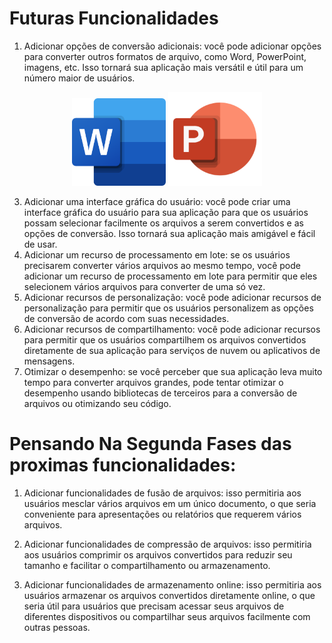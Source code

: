 # Futuras Funcionalidades

1. Adicionar opções de conversão adicionais: você pode adicionar opções para converter outros formatos de arquivo, como Word, PowerPoint, imagens, etc. Isso tornará sua aplicação mais versátil e útil para um número maior de usuários.
<div align="center">
  <img src="../assets/Word.png" alt="Word Logo" width=150 heigth=150>
  <img src="../assets/Powerpoint.png" alt="Power Logo" width=150 heigth=150>
</div>

3. Adicionar uma interface gráfica do usuário: você pode criar uma interface gráfica do usuário para sua aplicação para que os usuários possam selecionar facilmente os arquivos a serem convertidos e as opções de conversão. Isso tornará sua aplicação mais amigável e fácil de usar.
4. Adicionar um recurso de processamento em lote: se os usuários precisarem converter vários arquivos ao mesmo tempo, você pode adicionar um recurso de processamento em lote para permitir que eles selecionem vários arquivos para converter de uma só vez.
5.  Adicionar recursos de personalização: você pode adicionar recursos de personalização para permitir que os usuários personalizem as opções de conversão de acordo com suas necessidades.
6.  Adicionar recursos de compartilhamento: você pode adicionar recursos para permitir que os usuários compartilhem os arquivos convertidos diretamente de sua aplicação para serviços de nuvem ou aplicativos de mensagens.
7. Otimizar o desempenho: se você perceber que sua aplicação leva muito tempo para converter arquivos grandes, pode tentar otimizar o desempenho usando bibliotecas de terceiros para a conversão de arquivos ou otimizando seu código.

# Pensando Na Segunda Fases das proximas funcionalidades:

1. Adicionar funcionalidades de fusão de arquivos: isso permitiria aos usuários mesclar vários arquivos em um único documento, o que seria conveniente para apresentações ou relatórios que requerem vários arquivos.

2. Adicionar funcionalidades de compressão de arquivos: isso permitiria aos usuários comprimir os arquivos convertidos para reduzir seu tamanho e facilitar o compartilhamento ou armazenamento.

3. Adicionar funcionalidades de armazenamento online: isso permitiria aos usuários armazenar os arquivos convertidos diretamente online, o que seria útil para usuários que precisam acessar seus arquivos de diferentes dispositivos ou compartilhar seus arquivos facilmente com outras pessoas.
